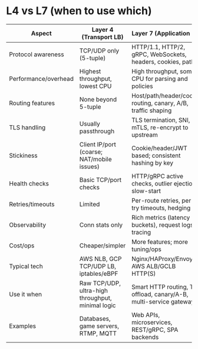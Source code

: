 # L4 vs L7 (when to use which)

| Aspect                     | Layer 4 (Transport LB)                                  | Layer 7 (Application LB)                                             |
|----------------------------|----------------------------------------------------------|-----------------------------------------------------------------------|
| Protocol awareness         | TCP/UDP only (5-tuple)                                   | HTTP/1.1, HTTP/2, gRPC, WebSockets, headers, cookies, paths          |
| Performance/overhead       | Highest throughput, lowest CPU                           | High throughput, some CPU for parsing and policies                    |
| Routing features           | None beyond 5-tuple                                      | Host/path/header/cookie routing, canary, A/B, traffic shaping        |
| TLS handling               | Usually passthrough                                      | TLS termination, SNI, mTLS, re-encrypt to upstream                   |
| Stickiness                 | Client IP/port (coarse; NAT/mobile issues)               | Cookie/header/JWT based; consistent hashing by key                    |
| Health checks              | Basic TCP/port checks                                    | HTTP/gRPC active checks, outlier ejection, slow-start                 |
| Retries/timeouts           | Limited                                                  | Per-route retries, per-try timeouts, hedging                          |
| Observability              | Conn stats only                                          | Rich metrics (latency buckets), request logs, tracing                 |
| Cost/ops                   | Cheaper/simpler                                          | More features; more tuning/ops                                        |
| Typical tech               | AWS NLB, GCP TCP/UDP LB, iptables/eBPF                   | Nginx/HAProxy/Envoy, AWS ALB/GCLB HTTP(S)                             |
| Use it when                | Raw TCP/UDP, ultra-high throughput, minimal logic        | Smart HTTP routing, TLS offload, canary/A-B, multi-service gateways   |
| Examples                   | Databases, game servers, RTMP, MQTT                      | Web APIs, microservices, REST/gRPC, SPA backends                      |
